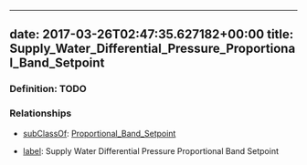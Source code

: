 
---
date: 2017-03-26T02:47:35.627182+00:00
title: Supply_Water_Differential_Pressure_Proportional_Band_Setpoint
---
### Definition: TODO

### Relationships

* [subClassOf](http://www.w3.org/2000/01/rdf-schema#subClassOf): [Proportional_Band_Setpoint](https://brickschema.org/schema/1.0/Brick#Proportional_Band_Setpoint)

* [label](http://www.w3.org/2000/01/rdf-schema#label): Supply Water Differential Pressure Proportional Band Setpoint
